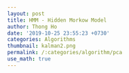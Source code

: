 ```yaml
---
layout: post
title: HMM - Hidden Morkow Model
author: Thong Ho
date: '2019-10-25 23:55:23 +0730'
categories: Algorithms
thumbnail: kalman2.png
permalink: /:categories/algorithm/pca
use_math: true
---
```


